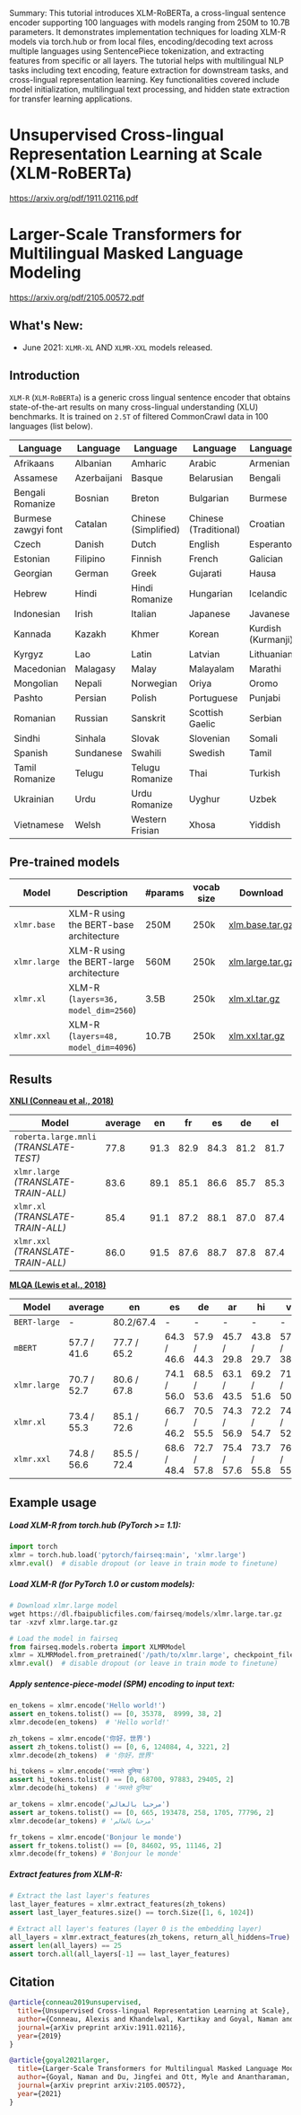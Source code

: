 Summary: This tutorial introduces XLM-RoBERTa, a cross-lingual sentence encoder supporting 100 languages with models ranging from 250M to 10.7B parameters. It demonstrates implementation techniques for loading XLM-R models via torch.hub or from local files, encoding/decoding text across multiple languages using SentencePiece tokenization, and extracting features from specific or all layers. The tutorial helps with multilingual NLP tasks including text encoding, feature extraction for downstream tasks, and cross-lingual representation learning. Key functionalities covered include model initialization, multilingual text processing, and hidden state extraction for transfer learning applications.

# Unsupervised Cross-lingual Representation Learning at Scale (XLM-RoBERTa)
https://arxiv.org/pdf/1911.02116.pdf

# Larger-Scale Transformers for Multilingual Masked Language Modeling
https://arxiv.org/pdf/2105.00572.pdf


## What's New:
- June 2021: `XLMR-XL` AND `XLMR-XXL` models released.

## Introduction

`XLM-R` (`XLM-RoBERTa`) is a generic cross lingual sentence encoder that obtains state-of-the-art results on many cross-lingual understanding (XLU) benchmarks. It is trained on `2.5T` of filtered CommonCrawl data in 100 languages (list below).

 Language | Language|Language |Language | Language
---|---|---|---|---
Afrikaans | Albanian | Amharic | Arabic | Armenian 
Assamese | Azerbaijani | Basque | Belarusian | Bengali 
Bengali Romanize | Bosnian | Breton | Bulgarian | Burmese 
Burmese zawgyi font | Catalan | Chinese (Simplified) | Chinese (Traditional) | Croatian 
Czech | Danish | Dutch | English | Esperanto 
Estonian | Filipino | Finnish | French | Galician
Georgian | German | Greek | Gujarati | Hausa
Hebrew | Hindi | Hindi Romanize | Hungarian | Icelandic
Indonesian | Irish | Italian | Japanese | Javanese
Kannada | Kazakh | Khmer | Korean | Kurdish (Kurmanji)
Kyrgyz | Lao | Latin | Latvian | Lithuanian
Macedonian | Malagasy | Malay | Malayalam | Marathi
Mongolian | Nepali | Norwegian | Oriya | Oromo
Pashto | Persian | Polish | Portuguese | Punjabi
Romanian | Russian | Sanskrit | Scottish Gaelic | Serbian
Sindhi | Sinhala | Slovak | Slovenian | Somali
Spanish | Sundanese | Swahili | Swedish | Tamil
Tamil Romanize | Telugu | Telugu Romanize | Thai | Turkish
Ukrainian | Urdu | Urdu Romanize | Uyghur | Uzbek
Vietnamese | Welsh | Western Frisian | Xhosa | Yiddish

## Pre-trained models

Model | Description | #params | vocab size | Download
---|---|---|---|---
`xlmr.base` | XLM-R using the BERT-base architecture | 250M | 250k | [xlm.base.tar.gz](https://dl.fbaipublicfiles.com/fairseq/models/xlmr.base.tar.gz)
`xlmr.large` | XLM-R using the BERT-large architecture | 560M | 250k | [xlm.large.tar.gz](https://dl.fbaipublicfiles.com/fairseq/models/xlmr.large.tar.gz)
`xlmr.xl` | XLM-R (`layers=36, model_dim=2560`) | 3.5B | 250k | [xlm.xl.tar.gz](https://dl.fbaipublicfiles.com/fairseq/models/xlmr/xlmr.xl.tar.gz)
`xlmr.xxl` | XLM-R (`layers=48, model_dim=4096`) | 10.7B | 250k | [xlm.xxl.tar.gz](https://dl.fbaipublicfiles.com/fairseq/models/xlmr/xlmr.xxl.tar.gz)

## Results

**[XNLI (Conneau et al., 2018)](https://arxiv.org/abs/1809.05053)**

Model | average | en | fr | es | de | el | bg | ru | tr | ar | vi | th | zh | hi | sw | ur
---|---|---|---|---|---|---|---|---|---|---|---|---|---|---|---|---
`roberta.large.mnli` _(TRANSLATE-TEST)_ | 77.8 | 91.3 | 82.9 | 84.3 | 81.2 | 81.7 | 83.1 | 78.3 | 76.8 | 76.6 | 74.2 | 74.1 | 77.5 | 70.9 | 66.7 | 66.8
`xlmr.large` _(TRANSLATE-TRAIN-ALL)_ | 83.6 | 89.1 | 85.1 | 86.6 | 85.7 | 85.3 | 85.9 | 83.5 | 83.2 | 83.1 | 83.7 | 81.5 | 83.7 | 81.6 | 78.0 | 78.1
`xlmr.xl` _(TRANSLATE-TRAIN-ALL)_ | 85.4 | 91.1 | 87.2 | 88.1 | 87.0 | 87.4 | 87.8 | 85.3 | 85.2 | 85.3 | 86.2 | 83.8 | 85.3 | 83.1 | 79.8 | 78.2 | 85.4
`xlmr.xxl` _(TRANSLATE-TRAIN-ALL)_ | 86.0 | 91.5 | 87.6 | 88.7 | 87.8 | 87.4 | 88.2 | 85.6 | 85.1 | 85.8 | 86.3 | 83.9 | 85.6 | 84.6 | 81.7 | 80.6

**[MLQA (Lewis et al., 2018)](https://arxiv.org/abs/1910.07475)**

Model | average | en | es | de | ar | hi | vi | zh
---|---|---|---|---|---|---|---|---
`BERT-large` | - | 80.2/67.4 | - | - | - | - | - | -
`mBERT` | 57.7 / 41.6 | 77.7 / 65.2 | 64.3 / 46.6 | 57.9 / 44.3 | 45.7 / 29.8| 43.8 / 29.7 | 57.1 / 38.6 | 57.5 / 37.3
`xlmr.large` | 70.7 / 52.7 | 80.6 / 67.8 | 74.1 / 56.0 | 68.5 / 53.6 | 63.1 / 43.5 | 69.2 / 51.6 | 71.3 / 50.9 | 68.0 / 45.4
`xlmr.xl` | 73.4 / 55.3 | 85.1 / 72.6 | 66.7 / 46.2 | 70.5 / 55.5 | 74.3 / 56.9 | 72.2 / 54.7 | 74.4 / 52.9 | 70.9 / 48.5
`xlmr.xxl` | 74.8 / 56.6 | 85.5 / 72.4 | 68.6 / 48.4 | 72.7 / 57.8 | 75.4 / 57.6 | 73.7 / 55.8 | 76.0 / 55.0 | 71.7 / 48.9 


## Example usage

##### Load XLM-R from torch.hub (PyTorch >= 1.1):
```python
import torch
xlmr = torch.hub.load('pytorch/fairseq:main', 'xlmr.large')
xlmr.eval()  # disable dropout (or leave in train mode to finetune)
```

##### Load XLM-R (for PyTorch 1.0 or custom models):
```python
# Download xlmr.large model
wget https://dl.fbaipublicfiles.com/fairseq/models/xlmr.large.tar.gz
tar -xzvf xlmr.large.tar.gz

# Load the model in fairseq
from fairseq.models.roberta import XLMRModel
xlmr = XLMRModel.from_pretrained('/path/to/xlmr.large', checkpoint_file='model.pt')
xlmr.eval()  # disable dropout (or leave in train mode to finetune)
```

##### Apply sentence-piece-model (SPM) encoding to input text:
```python
en_tokens = xlmr.encode('Hello world!')
assert en_tokens.tolist() == [0, 35378,  8999, 38, 2]
xlmr.decode(en_tokens)  # 'Hello world!'

zh_tokens = xlmr.encode('你好，世界')
assert zh_tokens.tolist() == [0, 6, 124084, 4, 3221, 2]
xlmr.decode(zh_tokens)  # '你好，世界'

hi_tokens = xlmr.encode('नमस्ते दुनिया')
assert hi_tokens.tolist() == [0, 68700, 97883, 29405, 2]
xlmr.decode(hi_tokens)  # 'नमस्ते दुनिया'

ar_tokens = xlmr.encode('مرحبا بالعالم')
assert ar_tokens.tolist() == [0, 665, 193478, 258, 1705, 77796, 2]
xlmr.decode(ar_tokens) # 'مرحبا بالعالم'

fr_tokens = xlmr.encode('Bonjour le monde')
assert fr_tokens.tolist() == [0, 84602, 95, 11146, 2]
xlmr.decode(fr_tokens) # 'Bonjour le monde'
```

##### Extract features from XLM-R:
```python
# Extract the last layer's features
last_layer_features = xlmr.extract_features(zh_tokens)
assert last_layer_features.size() == torch.Size([1, 6, 1024])

# Extract all layer's features (layer 0 is the embedding layer)
all_layers = xlmr.extract_features(zh_tokens, return_all_hiddens=True)
assert len(all_layers) == 25
assert torch.all(all_layers[-1] == last_layer_features)
```

## Citation

```bibtex
@article{conneau2019unsupervised,
  title={Unsupervised Cross-lingual Representation Learning at Scale},
  author={Conneau, Alexis and Khandelwal, Kartikay and Goyal, Naman and Chaudhary, Vishrav and Wenzek, Guillaume and Guzm{\'a}n, Francisco and Grave, Edouard and Ott, Myle and Zettlemoyer, Luke and Stoyanov, Veselin},
  journal={arXiv preprint arXiv:1911.02116},
  year={2019}
}
```


```bibtex
@article{goyal2021larger,
  title={Larger-Scale Transformers for Multilingual Masked Language Modeling},
  author={Goyal, Naman and Du, Jingfei and Ott, Myle and Anantharaman, Giri and Conneau, Alexis},
  journal={arXiv preprint arXiv:2105.00572},
  year={2021}
}
```
